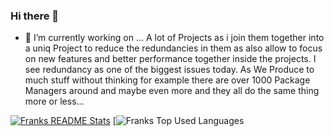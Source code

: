 ### Hi there 👋

- 🔭 I’m currently working on ...
A lot of Projects as i join them together into a uniq Project to reduce the redundancies in them as also allow to focus on new features and better performance
together inside the projects. I see redundancy as one of the biggest issues today. As We Produce to much stuff without thinking for example there are over 1000 Package Managers around and maybe even more and they all do the same thing more or less...

[![Franks README Stats](https://github-readme-stats.vercel.app/api?username=frank-dspeed)](https://github.com/frank-dspeed/frank-dspeed) [![Franks Top Used Languages](https://github-readme-stats.vercel.app/api/top-langs/?username=frank-dspeed&hide=html)
<!--
**frank-dspeed/frank-dspeed** is a ✨ _special_ ✨ repository because its `README.md` (this file) appears on your GitHub profile.

Here are some ideas to get you started:

- 🔭 I’m currently working on ...
- 🌱 I’m currently learning ...
- 👯 I’m looking to collaborate on ...
- 🤔 I’m looking for help with ...
- 💬 Ask me about ...
- 📫 How to reach me: ...
- 😄 Pronouns: ...
- ⚡ Fun fact: ...
-->
